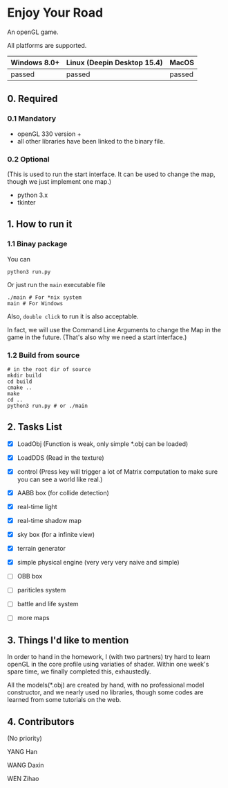 # Enjoy Your Road
An openGL game.

All platforms are supported.

| Windows 8.0+ | Linux (Deepin Desktop 15.4) | MacOS  |
| ------------ | --------------------------- | ------ |
| passed       | passed                      | passed |



## 0. Required

### 0.1 Mandatory

   - openGL 330 version +
   - all other libraries have been linked to the binary file.

### 0.2 Optional

(This is used to run the start interface. It can be used to change the map, though we just implement one map.)

- python 3.x
- tkinter

## 1. How to run it

### 1.1 Binay package

You can 

```shell
python3 run.py
```

Or just run the `main` executable file

```shell
./main # For *nix system
main # For Windows
```

Also, `double click` to run it is also acceptable.

In fact, we will use the Command Line Arguments to change the Map in the game in the future. (That's also why we need a start interface.)

### 1.2 Build from source

```shell
# in the root dir of source
mkdir build
cd build
cmake ..
make
cd ..
python3 run.py # or ./main
```



## 2. Tasks List 

- [x] LoadObj  (Function is weak, only simple *.obj can be loaded)
- [x] LoadDDS (Read in the texture)
- [x] control (Press key will trigger a lot of Matrix computation to make sure you can see a world like real.)
- [x] AABB box (for collide detection)
- [x] real-time light
- [x] real-time shadow map
- [x] sky box (for a infinite view)
- [x] terrain generator
- [x] simple physical engine (very very very naive and simple)
- [ ] OBB box
- [ ] pariticles system
- [ ] battle and life system
- [ ] more maps


## 3. Things I'd like to mention

In order to hand in the homework, I (with two partners) try hard to learn openGL in the core profile using variaties of shader. Within one week's spare time, we finally completed this, exhaustedly.

All the models(*.obj) are created by hand, with no professional model constructor, and we nearly used no libraries, though some codes are learned from some tutorials on the web.

## 4. Contributors

(No priority)

YANG Han

WANG Daxin

WEN Zihao

